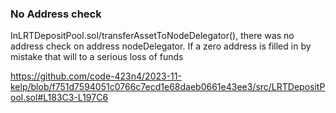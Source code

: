 ### No Address check

InLRTDepositPool.sol/transferAssetToNodeDelegator(), there was no address check on address nodeDelegator. If a zero address is filled in by mistake that will to a serious loss of funds

https://github.com/code-423n4/2023-11-kelp/blob/f751d7594051c0766c7ecd1e68daeb0661e43ee3/src/LRTDepositPool.sol#L183C3-L197C6